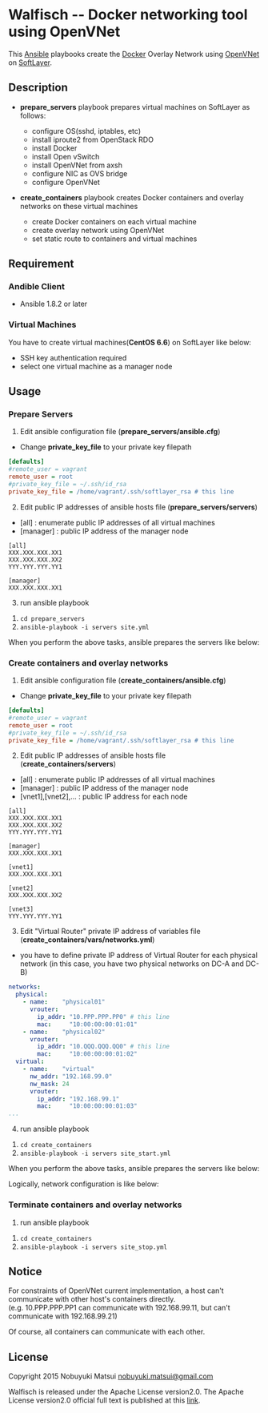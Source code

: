 Walfisch -- Docker networking tool using OpenVNet
====

This [Ansible](http://www.ansible.com) playbooks create the [Docker](https://www.docker.com/) Overlay Network using [OpenVNet](http://openvnet.org/) on [SoftLayer](http://www.softlayer.com/).

## Description

* **prepare_servers** playbook prepares virtual machines on SoftLayer as follows:
  * configure OS(sshd, iptables, etc)
  * install iproute2 from OpenStack RDO
  * install Docker
  * install Open vSwitch
  * install OpenVNet from axsh
  * configure NIC as OVS bridge
  * configure OpenVNet

* **create_containers** playbook creates Docker containers and overlay networks on these virtual machines
  * create Docker containers on each virtual machine
  * create overlay network using OpenVNet
  * set static route to containers and virtual machines

## Requirement

### Andible Client

* Ansible 1.8.2 or later

### Virtual Machines

You have to create virtual machines(**CentOS 6.6**) on SoftLayer like below:

* SSH key authentication required
* select one virtual machine as a manager node

## Usage

### Prepare Servers

1) Edit ansible configuration file (**prepare_servers/ansible.cfg**)
* Change **private_key_file** to your private key filepath

```text:prepare_servers/ansible.cfg
[defaults]
#remote_user = vagrant
remote_user = root
#private_key_file = ~/.ssh/id_rsa
private_key_file = /home/vagrant/.ssh/softlayer_rsa # this line
```
      
2) Edit public IP addresses of ansible hosts file (**prepare_servers/servers**)
* [all] : enumerate public IP addresses of all virtual machines
* [manager] : public IP address of the manager node

```text:prepare_servers/servers
[all]
XXX.XXX.XXX.XX1
XXX.XXX.XXX.XX2
YYY.YYY.YYY.YY1

[manager]
XXX.XXX.XXX.XX1
```

3) run ansible playbook

1. `cd prepare_servers`
2. `ansible-playbook -i servers site.yml`

When you perform the above tasks, ansible prepares the servers like below:


### Create containers and overlay networks

1) Edit ansible configuration file (**create_containers/ansible.cfg**)
* Change **private_key_file** to your private key filepath

```text:create_containers/ansible.cfg
[defaults]
#remote_user = vagrant
remote_user = root
#private_key_file = ~/.ssh/id_rsa
private_key_file = /home/vagrant/.ssh/softlayer_rsa # this line
```

2) Edit public IP addresses of ansible hosts file (**create_containers/servers**)
  * [all] : enumerate public IP addresses of all virtual machines
  * [manager] : public IP address of the manager node
  * [vnet1],[vnet2],... : public IP address for each node

```text:create_containers/servers
[all]
XXX.XXX.XXX.XX1
XXX.XXX.XXX.XX2
YYY.YYY.YYY.YY1

[manager]
XXX.XXX.XXX.XX1

[vnet1]
XXX.XXX.XXX.XX1

[vnet2]
XXX.XXX.XXX.XX2

[vnet3]
YYY.YYY.YYY.YY1
```

3) Edit "Virtual Router" private IP address of variables file (**create_containers/vars/networks.yml**)
  * you have to define private IP address of Virtual Router for each physical network (in this case, you have two physical networks on DC-A and DC-B)

```yml:create_containers/vars/networks.yml
networks:
  physical:
    - name:    "physical01"
      vrouter:
        ip_addr: "10.PPP.PPP.PP0" # this line
        mac:     "10:00:00:00:01:01"
    - name:    "physical02"
      vrouter:
        ip_addr: "10.QQQ.QQQ.QQ0" # this line
        mac:     "10:00:00:00:01:02"
  virtual:
    - name:    "virtual"
      nw_addr: "192.168.99.0"
      nw_mask: 24
      vrouter:
        ip_addr: "192.168.99.1"
        mac:     "10:00:00:00:01:03"
...
```

4) run ansible playbook

1. `cd create_containers`
2. `ansible-playbook -i servers site_start.yml`

When you perform the above tasks, ansible prepares the servers like below:


Logically, network configuration is like below:

### Terminate containers and overlay networks

1) run ansible playbook

1. `cd create_containers`
2. `ansible-playbook -i servers site_stop.yml`

## Notice

For constraints of OpenVNet current implementation, a host can't communicate with other host's containers directly.  
(e.g. 10.PPP.PPP.PP1 can communicate with 192.168.99.11, but can't communicate with 192.168.99.21)

Of course, all containers can communicate with each other.

## License

Copyright 2015 Nobuyuki Matsui <nobuyuki.matsui@gmail.com>

Walfisch is released under the Apache License version2.0. The Apache License version2.0 official full text is published at this [link](http://www.apache.org/licenses/LICENSE-2.0.html).

